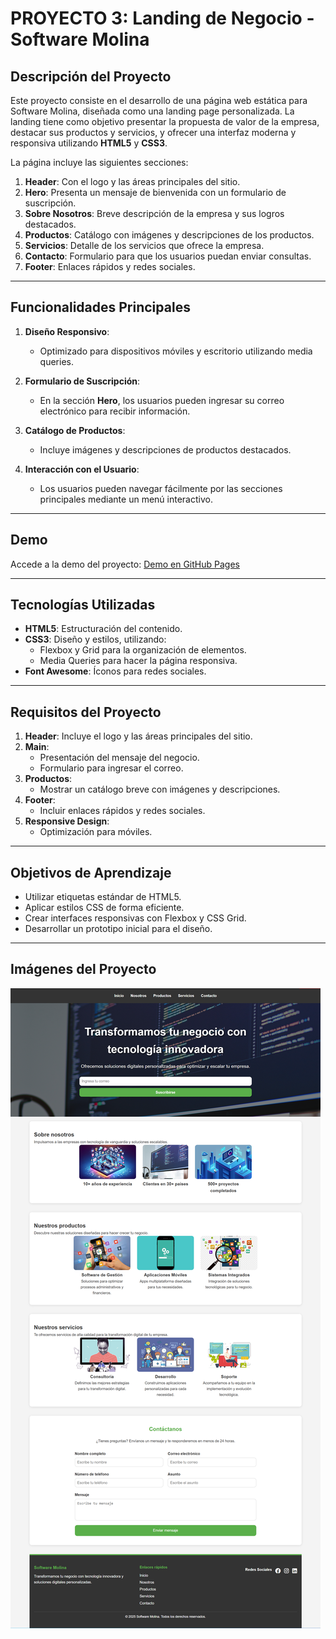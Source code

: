 # PROYECTO 3: Landing de Negocio - Software Molina

## Descripción del Proyecto
Este proyecto consiste en el desarrollo de una página web estática para Software Molina, diseñada como una landing page personalizada. La landing tiene como objetivo presentar la propuesta de valor de la empresa, destacar sus productos y servicios, y ofrecer una interfaz moderna y responsiva utilizando **HTML5** y **CSS3**.

La página incluye las siguientes secciones:
1. **Header**: Con el logo y las áreas principales del sitio.
2. **Hero**: Presenta un mensaje de bienvenida con un formulario de suscripción.
3. **Sobre Nosotros**: Breve descripción de la empresa y sus logros destacados.
4. **Productos**: Catálogo con imágenes y descripciones de los productos.
5. **Servicios**: Detalle de los servicios que ofrece la empresa.
6. **Contacto**: Formulario para que los usuarios puedan enviar consultas.
7. **Footer**: Enlaces rápidos y redes sociales.

---

## Funcionalidades Principales
1. **Diseño Responsivo**:
   - Optimizado para dispositivos móviles y escritorio utilizando media queries.

2. **Formulario de Suscripción**:
   - En la sección **Hero**, los usuarios pueden ingresar su correo electrónico para recibir información.

3. **Catálogo de Productos**:
   - Incluye imágenes y descripciones de productos destacados.

4. **Interacción con el Usuario**:
   - Los usuarios pueden navegar fácilmente por las secciones principales mediante un menú interactivo.

---

## Demo
Accede a la demo del proyecto: [Demo en GitHub Pages](https://github.com/usuario/software-molina-landing)

---

## Tecnologías Utilizadas
- **HTML5**: Estructuración del contenido.
- **CSS3**: Diseño y estilos, utilizando:
  - Flexbox y Grid para la organización de elementos.
  - Media Queries para hacer la página responsiva.
- **Font Awesome**: Íconos para redes sociales.

---

## Requisitos del Proyecto
1. **Header**: Incluye el logo y las áreas principales del sitio.
2. **Main**:
   - Presentación del mensaje del negocio.
   - Formulario para ingresar el correo.
3. **Productos**:
   - Mostrar un catálogo breve con imágenes y descripciones.
4. **Footer**:
   - Incluir enlaces rápidos y redes sociales.
5. **Responsive Design**:
   - Optimización para móviles.

---

## Objetivos de Aprendizaje
- Utilizar etiquetas estándar de HTML5.
- Aplicar estilos CSS de forma eficiente.
- Crear interfaces responsivas con Flexbox y CSS Grid.
- Desarrollar un prototipo inicial para el diseño.

---

## Imágenes del Proyecto

![Hero](./images/imagenproyecto.png)
